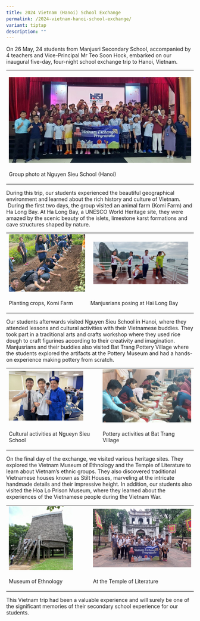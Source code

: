 ```yaml
---
title: 2024 Vietnam (Hanoi) School Exchange
permalink: /2024-vietnam-hanoi-school-exchange/
variant: tiptap
description: ""
---
```

<p>On 26 May, 24 students from Manjusri Secondary School, accompanied by
4 teachers and Vice-Principal Mr Teo Soon Hock, embarked on our inaugural
five-day, four-night school exchange trip to Hanoi, Vietnam.</p>
<table style="minWidth: 25px">
<colgroup>
<col>
</colgroup>
<tbody>
<tr>
<th rowspan="1" colspan="1">
<p></p>
<div class="isomer-image-wrapper">
<img style="width: 100%" height="auto" width="100%" alt="" src="/images/Spotlight/2024 Vietnam/viet1.jpg">
</div>
</th>
</tr>
<tr>
<td rowspan="1" colspan="1">
<p>Group photo at Nguyen Sieu School (Hanoi)</p>
</td>
</tr>
</tbody>
</table>
<p>During this trip, our students experienced the beautiful geographical
environment and learned about the rich history and culture of Vietnam.
&nbsp;During the first two days, the group visited an animal farm (Komi
Farm) and Ha Long Bay. At Ha Long Bay, a UNESCO World Heritage site, they
were amazed by the scenic beauty of the islets, limestone karst formations
and cave structures shaped by nature.</p>
<table style="minWidth: 50px">
<colgroup>
<col>
<col>
</colgroup>
<tbody>
<tr>
<th rowspan="1" colspan="1">
<div class="isomer-image-wrapper">
<img style="width: 100%" height="auto" width="100%" alt="" src="/images/Spotlight/2024 Vietnam/viet2.jpg">
</div>
</th>
<th rowspan="1" colspan="1">
<div class="isomer-image-wrapper">
<img style="width: 94%;" height="auto" width="100%" alt="" src="/images/Spotlight/2024 Vietnam/viet3.jpg">
</div>
</th>
</tr>
<tr>
<td rowspan="1" colspan="1">
<p>Planting crops, Komi Farm</p>
</td>
<td rowspan="1" colspan="1">
<p>Manjusrians posing at Hai Long Bay</p>
</td>
</tr>
</tbody>
</table>
<p>Our students afterwards visited Nguyen Sieu School in Hanoi, where they
attended lessons and cultural activities with their Vietnamese buddies.
They took part in a traditional arts and crafts workshop where they used
rice dough to craft figurines according to their creativity and imagination.
Manjusrians and their buddies also visited Bat Trang Pottery Village where
the students explored the artifacts at the Pottery Museum and had a hands-on
experience making pottery from scratch.</p>
<table style="minWidth: 50px">
<colgroup>
<col>
<col>
</colgroup>
<tbody>
<tr>
<td rowspan="1" colspan="1">
<div class="isomer-image-wrapper">
<img style="width: 84%;" height="auto" width="100%" alt="" src="/images/Spotlight/2024 Vietnam/viet4.jpg">
</div>
</td>
<td rowspan="1" colspan="1">
<div class="isomer-image-wrapper">
<img style="width: 100%" height="auto" width="100%" alt="" src="/images/Spotlight/2024 Vietnam/viet5.jpg">
</div>
</td>
</tr>
<tr>
<td rowspan="1" colspan="1">
<p>Cultural activities at Ngueyn Sieu School</p>
</td>
<td rowspan="1" colspan="1">
<p>Pottery activities at Bat Trang Village</p>
</td>
</tr>
</tbody>
</table>
<p>On the final day of the exchange, we visited various heritage sites. They
explored the Vietnam Museum of Ethnology and the Temple of Literature to
learn about Vietnam’s ethnic groups. They also discovered traditional Vietnamese
houses known as Stilt Houses, marveling at the intricate handmade details
and their impressive height. In addition, our students also visited the
Hoa Lo Prison Museum, where they learned about the experiences of the Vietnamese
people during the Vietnam War.</p>
<table style="minWidth: 50px">
<colgroup>
<col>
<col>
</colgroup>
<tbody>
<tr>
<td rowspan="1" colspan="1">
<div class="isomer-image-wrapper">
<img style="width: 81%;" height="auto" width="100%" alt="" src="/images/Spotlight/2024 Vietnam/viet6.jpg">
</div>
</td>
<td rowspan="1" colspan="1">
<div class="isomer-image-wrapper">
<img style="width: 100%" height="auto" width="100%" alt="" src="/images/Spotlight/2024 Vietnam/viet7.jpg">
</div>
</td>
</tr>
<tr>
<td rowspan="1" colspan="1">
<p>Museum of Ethnology</p>
</td>
<td rowspan="1" colspan="1">
<p>At the Temple of Literature</p>
</td>
</tr>
</tbody>
</table>
<p>This Vietnam trip had been a valuable experience and will surely be one
of the significant memories of their secondary school experience for our
students.</p>
<p></p>
<p></p>